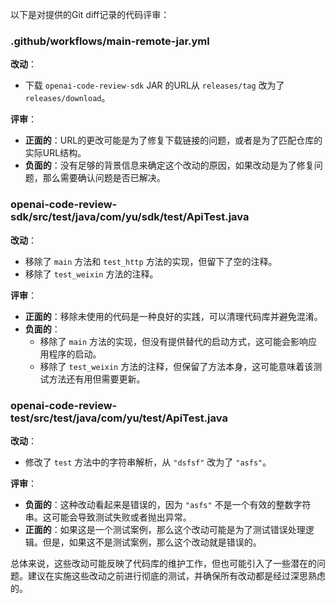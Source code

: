 以下是对提供的Git diff记录的代码评审：

### .github/workflows/main-remote-jar.yml
**改动**：
- 下载 `openai-code-review-sdk` JAR 的URL从 `releases/tag` 改为了 `releases/download`。

**评审**：
- **正面的**：URL的更改可能是为了修复下载链接的问题，或者是为了匹配仓库的实际URL结构。
- **负面的**：没有足够的背景信息来确定这个改动的原因，如果改动是为了修复问题，那么需要确认问题是否已解决。

### openai-code-review-sdk/src/test/java/com/yu/sdk/test/ApiTest.java
**改动**：
- 移除了 `main` 方法和 `test_http` 方法的实现，但留下了空的注释。
- 移除了 `test_weixin` 方法的注释。

**评审**：
- **正面的**：移除未使用的代码是一种良好的实践，可以清理代码库并避免混淆。
- **负面的**：
  - 移除了 `main` 方法的实现，但没有提供替代的启动方式，这可能会影响应用程序的启动。
  - 移除了 `test_weixin` 方法的注释，但保留了方法本身，这可能意味着该测试方法还有用但需要更新。

### openai-code-review-test/src/test/java/com/yu/test/ApiTest.java
**改动**：
- 修改了 `test` 方法中的字符串解析，从 `"dsfsf"` 改为了 `"asfs"`。

**评审**：
- **负面的**：这种改动看起来是错误的，因为 `"asfs"` 不是一个有效的整数字符串。这可能会导致测试失败或者抛出异常。
- **正面的**：如果这是一个测试案例，那么这个改动可能是为了测试错误处理逻辑。但是，如果这不是测试案例，那么这个改动就是错误的。

总体来说，这些改动可能反映了代码库的维护工作，但也可能引入了一些潜在的问题。建议在实施这些改动之前进行彻底的测试，并确保所有改动都是经过深思熟虑的。